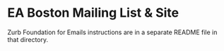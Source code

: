 # EA Boston Mailing List & Site

Zurb Foundation for Emails instructions are in a separate README file in that directory.
